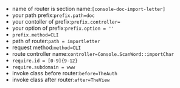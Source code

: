 
* name of router is section name:`[console-doc-import-letter]`
* your path prefix:`prefix.path=doc`
* your contoller of prefix:`prefix.controller=`
* your option of prefix:`prefix.option = ''`
* `prefix.method=CLI`
* path of router:`path = importletter`
* request method:`method=CLI`
* route controller name:`controller=Console.ScanWord::importChar`
* `require.id = [0-9]{9-12}`
* `require.subdomain = www`
* invoke class before router:`before=TheAuth`
* invoke class after router:`after=TheView`